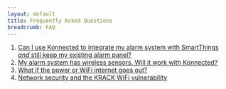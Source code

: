 ```yaml
---
layout: default
title: Frequently Asked Questions
breadcrumb: FAQ
---
```


1. [Can I use Konnected to integrate my alarm system with SmartThings _and_ still keep my existing alarm panel?](/security-alarm-system/faq/konnected-with-existing-alarm)
1. [My alarm system has wireless sensors. Will it work with Konnected?](/security-alarm-system/faq/wireless-sensors)
1. [What if the power or WiFi internet goes out?](/security-alarm-system/faq/backup-battery-and-wifi)
1. [Network security and the KRACK WiFi vulnerability](/security-alarm-system/faq/wpa2-wifi-krack-vulnerability)